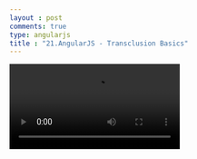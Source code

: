 ```yaml
---
layout : post
comments: true
type: angularjs
title : "21.AngularJS - Transclusion Basics"
---
```


<video controls="controls"  class="movie" src="https://dl.dropboxusercontent.com/u/161895058/Video/angularjs/21.%20Egghead.io%20-%20AngularJS%20-%20Transclusion%20Basics.mp4">
</video>
